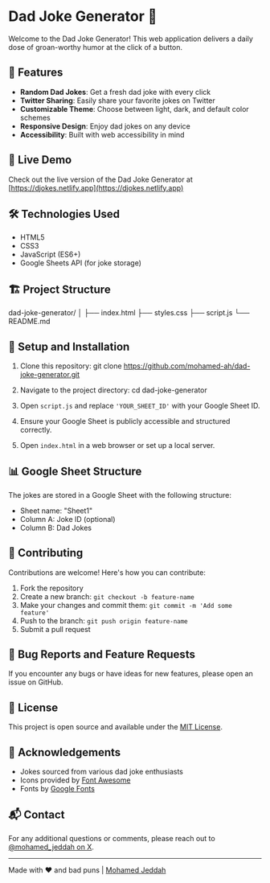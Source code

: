 # Dad Joke Generator 🤣

Welcome to the Dad Joke Generator! This web application delivers a daily dose of groan-worthy humor at the click of a button.

## 🌟 Features

- **Random Dad Jokes**: Get a fresh dad joke with every click
- **Twitter Sharing**: Easily share your favorite jokes on Twitter
- **Customizable Theme**: Choose between light, dark, and default color schemes
- **Responsive Design**: Enjoy dad jokes on any device
- **Accessibility**: Built with web accessibility in mind

## 🚀 Live Demo

Check out the live version of the Dad Joke Generator at [https://djokes.netlify.app](https://djokes.netlify.app)

## 🛠️ Technologies Used

- HTML5
- CSS3
- JavaScript (ES6+)
- Google Sheets API (for joke storage)

## 🏗️ Project Structure
dad-joke-generator/
│
├── index.html
├── styles.css
├── script.js
└── README.md

## 🔧 Setup and Installation

1. Clone this repository:
git clone https://github.com/mohamed-ah/dad-joke-generator.git

2. Navigate to the project directory:
cd dad-joke-generator

3. Open `script.js` and replace `'YOUR_SHEET_ID'` with your Google Sheet ID.
4. Ensure your Google Sheet is publicly accessible and structured correctly.
5. Open `index.html` in a web browser or set up a local server.

## 📊 Google Sheet Structure

The jokes are stored in a Google Sheet with the following structure:
- Sheet name: "Sheet1"
- Column A: Joke ID (optional)
- Column B: Dad Jokes

## 🤝 Contributing

Contributions are welcome! Here's how you can contribute:

1. Fork the repository
2. Create a new branch: `git checkout -b feature-name`
3. Make your changes and commit them: `git commit -m 'Add some feature'`
4. Push to the branch: `git push origin feature-name`
5. Submit a pull request

## 🐛 Bug Reports and Feature Requests

If you encounter any bugs or have ideas for new features, please open an issue on GitHub.

## 📜 License

This project is open source and available under the [MIT License](LICENSE).

## 👏 Acknowledgements

- Jokes sourced from various dad joke enthusiasts
- Icons provided by [Font Awesome](https://fontawesome.com)
- Fonts by [Google Fonts](https://fonts.google.com)

## 📬 Contact

For any additional questions or comments, please reach out to [@mohamed_jeddah on X](https://x.com/mohamed_jeddah).

---

Made with ❤️ and bad puns | [Mohamed Jeddah](https://x.com/mohamed_jeddah)

